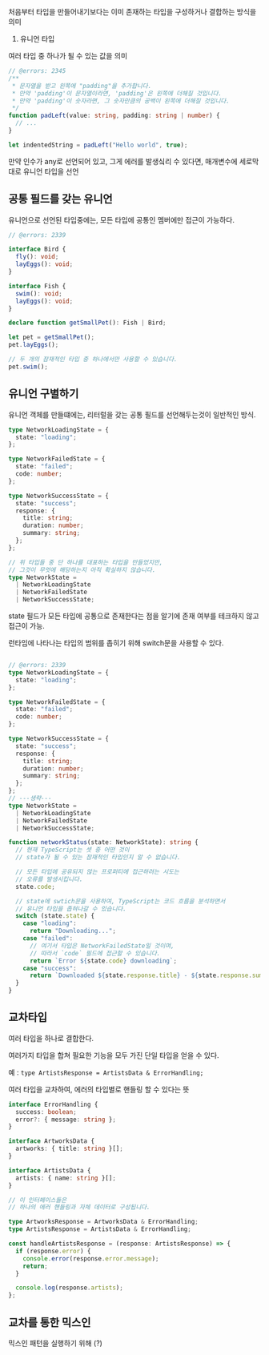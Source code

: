 
처음부터 타입을 만들어내기보다는 이미 존재하는 타입을 구성하거나 결합하는 방식을 의미

1. 유니언 타입

여러 타입 중 하나가 될 수 있는 값을 의미


```typescript
// @errors: 2345
/**
 * 문자열을 받고 왼쪽에 "padding"을 추가합니다.
 * 만약 'padding'이 문자열이라면, 'padding'은 왼쪽에 더해질 것입니다.
 * 만약 'padding'이 숫자라면, 그 숫자만큼의 공백이 왼쪽에 더해질 것입니다.
 */
function padLeft(value: string, padding: string | number) {
  // ...
}

let indentedString = padLeft("Hello world", true);
```

만약 인수가 any로 선언되어 있고, 그게 에러를 발생싴리 수 있다면, 매개변수에 세로막대로 유니언 타입을 선언

## 공통 필드를 갖는 유니언

유니언으로 선언된 타입중에는, 모든 타입에 공통인 멤버에만 접근이 가능하다.


```typescript
// @errors: 2339

interface Bird {
  fly(): void;
  layEggs(): void;
}

interface Fish {
  swim(): void;
  layEggs(): void;
}

declare function getSmallPet(): Fish | Bird;

let pet = getSmallPet();
pet.layEggs();

// 두 개의 잠재적인 타입 중 하나에서만 사용할 수 있습니다.
pet.swim();
```


## 유니언 구별하기

유니언 객체를 만들떄에는, 리터럴을 갖는 공통 필드를 선언해두는것이 일반적인 방식.

```typescript
type NetworkLoadingState = {
  state: "loading";
};

type NetworkFailedState = {
  state: "failed";
  code: number;
};

type NetworkSuccessState = {
  state: "success";
  response: {
    title: string;
    duration: number;
    summary: string;
  };
};

// 위 타입들 중 단 하나를 대표하는 타입을 만들었지만,
// 그것이 무엇에 해당하는지 아직 확실하지 않습니다.
type NetworkState =
  | NetworkLoadingState
  | NetworkFailedState
  | NetworkSuccessState;
```

state 필드가 모든 타입에 공통으로 존재한다는 점을 알기에 존재 여부를 테크하지 않고 접근이 가능.

런타임에 나타나는 타입의 범위를 좁히기 위해 switch문을 사용할 수 있다.

```typescript

// @errors: 2339
type NetworkLoadingState = {
  state: "loading";
};

type NetworkFailedState = {
  state: "failed";
  code: number;
};

type NetworkSuccessState = {
  state: "success";
  response: {
    title: string;
    duration: number;
    summary: string;
  };
};
// ---생략---
type NetworkState =
  | NetworkLoadingState
  | NetworkFailedState
  | NetworkSuccessState;

function networkStatus(state: NetworkState): string {
  // 현재 TypeScript는 셋 중 어떤 것이
  // state가 될 수 있는 잠재적인 타입인지 알 수 없습니다.

  // 모든 타입에 공유되지 않는 프로퍼티에 접근하려는 시도는
  // 오류를 발생시킵니다.
  state.code;

  // state에 swtich문을 사용하여, TypeScript는 코드 흐름을 분석하면서
  // 유니언 타입을 좁혀나갈 수 있습니다.
  switch (state.state) {
    case "loading":
      return "Downloading...";
    case "failed":
      // 여기서 타입은 NetworkFailedState일 것이며,
      // 따라서 `code` 필드에 접근할 수 있습니다.
      return `Error ${state.code} downloading`;
    case "success":
      return `Downloaded ${state.response.title} - ${state.response.summary}`;
  }
}
```

## 교차타입

여러 타입을 하나로 결합한다.

여러가지 타입을 합쳐 필요한 기능을 모두 가진 단일 타입을 얻을 수 있다.

예 : `type ArtistsResponse = ArtistsData & ErrorHandling;`

여러 타입을 교차하여, 에러의 타입별로 핸들링 할 수 있다는 뜻


```typescript
interface ErrorHandling {
  success: boolean;
  error?: { message: string };
}

interface ArtworksData {
  artworks: { title: string }[];
}

interface ArtistsData {
  artists: { name: string }[];
}

// 이 인터페이스들은
// 하나의 에러 핸들링과 자체 데이터로 구성됩니다.

type ArtworksResponse = ArtworksData & ErrorHandling;
type ArtistsResponse = ArtistsData & ErrorHandling;

const handleArtistsResponse = (response: ArtistsResponse) => {
  if (response.error) {
    console.error(response.error.message);
    return;
  }

  console.log(response.artists);
};
```

## 교차를 통한 믹스인

믹스인 패턴을 실행하기 위해 (?)






